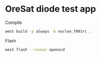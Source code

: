 # OreSat diode test app

Compile

```bash
west build -p always -b nucleo_f091rc .
```

Flash

```bash
west flash --runner openocd
```
